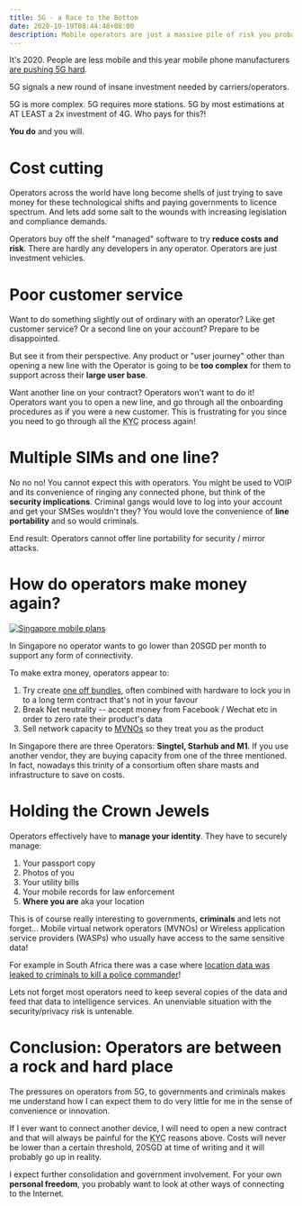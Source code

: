 ```yaml
---
title: 5G - a Race to the Bottom
date: 2020-10-19T08:44:48+08:00
description: Mobile operators are just a massive pile of risk you probably want to avoid
---
```


It's 2020. People are less mobile and this year mobile phone manufacturers [are
pushing 5G hard](https://twitter.com/dramocle/status/1316649461364518912).

5G signals a new round of insane investment needed by carriers/operators.

5G is more complex. 5G requires more stations. 5G by most estimations at AT
LEAST a 2x investment of 4G. Who pays for this?!

**You do** and you will.

# Cost cutting

Operators across the world have long become shells of just trying to save money
for these technological shifts and paying governments to licence spectrum.
And lets add some salt to the wounds with increasing legislation and compliance
demands.

Operators buy off the shelf "managed" software to try **reduce costs and risk**.
There are hardly any developers in any operator. Operators are just investment
vehicles.

# Poor customer service

Want to do something slightly out of ordinary with an operator? Like get
customer service? Or a second line on your account? Prepare to be disappointed.

But see it from their perspective. Any product or "user journey" other than
opening a new line with the Operator is going to be **too complex** for them to
support across their **large user base**.

Want another line on your contract? Operators won't want to do it! Operators want
you to open a new line, and go through all the onboarding procedures as if you
were a new customer. This is frustrating for you since you need to go through
all the <abbr title="Know Your Customer">KYC</abbr> process again!

# Multiple SIMs and one line?

No no no! You cannot expect this with operators. You might be used to VOIP and
its convenience of ringing any connected phone, but think of the **security
implications**. Criminal gangs would love to log into your account and get your
SMSes wouldn't they? You would love the convenience of **line portability** and so
would criminals.

End result: Operators cannot offer line portability for security / mirror attacks.

# How do operators make money again?

<a href="https://blog.seedly.sg/singapore-telco-plan-comparison-data-price-best-plan/">
<img src="https://s.natalian.org/2020-10-19/290720-Cheapest-SIM-Only-Plan.png" alt="Singapore mobile plans">
</a>

In Singapore no operator wants to go lower than 20SGD per month to support any form of connectivity.

To make extra money, operators appear to:

1. Try create [one off bundles](https://natalian.org/2016/03/11/Prepaid_mobile_plans/), often combined with hardware to lock you in to a long term contract that's not in your favour
1. Break Net neutrality -- accept money from Facebook / Wechat etc in order to zero rate their product's data
2. Sell network capacity to [MVNOs](https://en.wikipedia.org/wiki/Mobile_virtual_network_operator) so they treat you as the product

In Singapore there are three Operators: **Singtel, Starhub and M1**. If you use
another vendor, they are buying capacity from one of the three mentioned. In
fact, nowadays this trinity of a consortium often share masts and infrastructure
to save on costs.

# Holding the Crown Jewels

Operators effectively have to **manage your identity**. They have to securely
manage:

1. Your passport copy
2. Photos of you
3. Your utility bills
4. Your mobile records for law enforcement
5. **Where you are** aka your location

This is of course really interesting to governments, **criminals** and lets not
forget... Mobile virtual network operators (MVNOs)  or Wireless application
service providers (WASPs) who usually have access to the same sensitive data!

For example in South Africa there was a case where [location data was leaked to criminals to kill a police commander](https://mybroadband.co.za/news/cellular/371884-vodacom-and-mtn-data-linked-to-assassination-scandal.html)!

Lets not forget most operators need to keep several copies of the data and feed
that data to intelligence services. An unenviable situation with the
security/privacy risk is untenable.

# Conclusion: Operators are between a rock and hard place

The pressures on operators from 5G, to governments and criminals makes me
understand how I can expect them to do very little for me in the sense of
convenience or innovation.

If I ever want to connect another device, I will need to open a new contract
and that will always be painful for the <abbr title="Know Your
Customer">KYC</abbr> reasons above. Costs will never be lower than a certain
threshold, 20SGD at time of writing and it will probably go up in reality.

I expect further consolidation and government involvement. For your own
**personal freedom**, you probably want to look at other ways of connecting to
the Internet.
